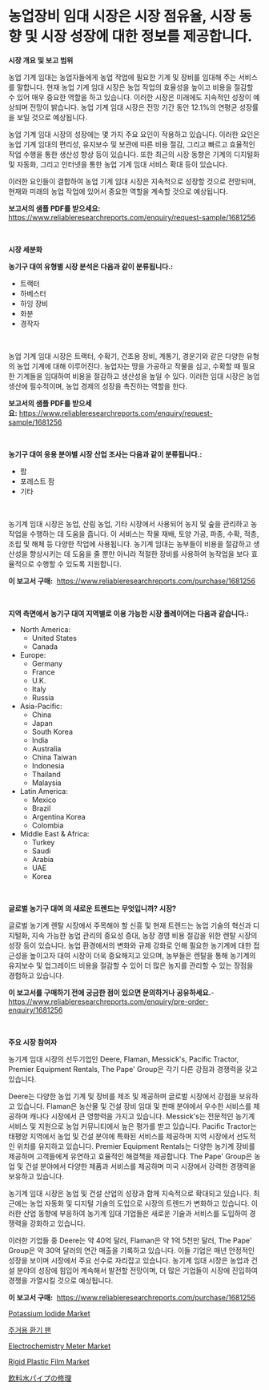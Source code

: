 <p><h1>농업장비 임대 시장은 시장 점유율, 시장 동향 및 시장 성장에 대한 정보를 제공합니다.</h1></p><p><strong>시장 개요 및 보고 범위</strong></p>
<p><p>농업 기계 임대는 농업자들에게 농업 작업에 필요한 기계 및 장비를 임대해 주는 서비스를 말합니다. 현재 농업 기계 임대 시장은 농업 작업의 효율성을 높이고 비용을 절감할 수 있어 매우 중요한 역할을 하고 있습니다. 이러한 시장은 미래에도 지속적인 성장이 예상되며 전망이 밝습니다. 농업 기계 임대 시장은 전망 기간 동안 12.1%의 연평균 성장률을 보일 것으로 예상됩니다. </p><p>농업 기계 임대 시장의 성장에는 몇 가지 주요 요인이 작용하고 있습니다. 이러한 요인은 농업 기계 임대의 편리성, 유지보수 및 보관에 따른 비용 절감, 그리고 빠르고 효율적인 작업 수행을 통한 생산성 향상 등이 있습니다. 또한 최근의 시장 동향은 기계의 디지털화 및 자동화, 그리고 인터넷을 통한 농업 기계 임대 서비스 확대 등이 있습니다.</p><p>이러한 요인들이 결합하여 농업 기계 임대 시장은 지속적으로 성장할 것으로 전망되며, 현재와 미래의 농업 작업에 있어서 중요한 역할을 계속할 것으로 예상됩니다.</p></p>
<p><strong>보고서의 샘플 PDF를 받으세요:</strong> <a href="https://www.reliableresearchreports.com/enquiry/request-sample/1681256">https://www.reliableresearchreports.com/enquiry/request-sample/1681256</a></p>
<p>&nbsp;</p>
<p><strong>시장 세분화</strong></p>
<p><strong>농기구 대여 유형별 시장 분석은 다음과 같이 분류됩니다.:</strong></p>
<p><ul><li>트랙터</li><li>하베스터</li><li>하잉 장비</li><li>화분</li><li>경작자</li></ul></p>
<p>&nbsp;</p>
<p><p>농업 기계 임대 시장은 트랙터, 수확기, 건초용 장비, 계통기, 경운기와 같은 다양한 유형의 농업 기계에 대해 이루어진다. 농업자는 땅을 가공하고 작물을 심고, 수확할 때 필요한 기계들을 임대하여 비용을 절감하고 생산성을 높일 수 있다. 이러한 임대 시장은 농업 생산에 필수적이며, 농업 경제의 성장을 촉진하는 역할을 한다.</p></p>
<p><strong>보고서의 샘플 PDF를 받으세요:</strong>&nbsp;<a href="https://www.reliableresearchreports.com/enquiry/request-sample/1681256">https://www.reliableresearchreports.com/enquiry/request-sample/1681256</a></p>
<p>&nbsp;</p>
<p><strong> 농기구 대여 응용 분야별 시장 산업 조사는 다음과 같이 분류됩니다.:</strong></p>
<p><ul><li>팜</li><li>포레스트 팜</li><li>기타</li></ul></p>
<p>&nbsp;</p>
<p><p>농기계 임대 시장은 농업, 산림 농업, 기타 시장에서 사용되어 농지 및 숲을 관리하고 농작업을 수행하는 데 도움을 줍니다. 이 서비스는 작물 재배, 토양 가공, 파종, 수확, 적층, 조립 및 해체 등 다양한 작업에 사용됩니다. 농기계 임대는 농부들이 비용을 절감하고 생산성을 향상시키는 데 도움을 줄 뿐만 아니라 적절한 장비를 사용하여 농작업을 보다 효율적으로 수행할 수 있도록 지원합니다.</p></p>
<p><strong>이 보고서 구매:</strong>&nbsp; <a href="https://www.reliableresearchreports.com/purchase/1681256">https://www.reliableresearchreports.com/purchase/1681256</a></p>
<p>&nbsp;</p>
<p><strong>지역 측면에서 농기구 대여 지역별로 이용 가능한 시장 플레이어는 다음과 같습니다.:</strong></p>
<p><ul>
    <li>
        North America:
        <ul>
            <li>United States</li>
            <li>Canada</li>
        </ul>
    </li>
    <li>
        Europe:
        <ul>
            <li>Germany</li>
            <li>France</li>
            <li>U.K.</li>
            <li>Italy</li>
            <li>Russia</li>
        </ul>
    </li>
    <li>
        Asia-Pacific:
        <ul>
            <li>China</li>
            <li>Japan</li>
            <li>South Korea</li>
            <li>India</li>
            <li>Australia</li>
            <li>China Taiwan</li>
            <li>Indonesia</li>
            <li>Thailand</li>
            <li>Malaysia</li>
        </ul>
    </li>
    <li>
        Latin America:
        <ul>
            <li>Mexico</li>
            <li>Brazil</li>
            <li>Argentina Korea</li>
            <li>Colombia</li>
        </ul>
    </li>
    <li>
        Middle East & Africa:
        <ul>
            <li>Turkey</li>
            <li>Saudi</li>
            <li>Arabia</li>
            <li>UAE</li>
            <li>Korea</li>
        </ul>
    </li>
    </ul></p>
<p>&nbsp;</p>
<p><strong>글로벌 농기구 대여 의 새로운 트렌드는 무엇입니까? 시장?</strong></p>
<p><p>글로벌 농기계 렌탈 시장에서 주목해야 할 신흥 및 현재 트렌드는 농업 기술의 혁신과 디지털화, 지속 가능한 농업 관리의 중요성 증대, 농장 경영 비용 절감을 위한 렌탈 시장의 성장 등이 있습니다. 농업 환경에서의 변화와 규제 강화로 인해 필요한 농기계에 대한 접근성을 높이고자 대여 시장이 더욱 중요해지고 있으며, 농부들은 렌탈을 통해 농기계의 유지보수 및 업그레이드 비용을 절감할 수 있어 더 많은 농지를 관리할 수 있는 장점을 경험하고 있습니다.</p></p>
<p><strong>이 보고서를 구매하기 전에 궁금한 점이 있으면 문의하거나 공유하세요.</strong>- <a href="https://www.reliableresearchreports.com/enquiry/pre-order-enquiry/1681256">https://www.reliableresearchreports.com/enquiry/pre-order-enquiry/1681256</a></p>
<p>&nbsp;</p>
<p><strong>주요 시장 참여자</strong></p>
<p><p>농기계 임대 시장의 선두기업인 Deere, Flaman, Messick's, Pacific Tractor, Premier Equipment Rentals, The Pape' Group은 각기 다른 강점과 경쟁력을 갖고 있습니다. </p><p>Deere는 다양한 농업 기계 및 장비를 제조 및 제공하며 글로벌 시장에서 강점을 보유하고 있습니다. Flaman은 농산물 및 건설 장비 임대 및 판매 분야에서 우수한 서비스를 제공하며 캐나다 시장에서 큰 영향력을 가지고 있습니다. Messick's는 전문적인 농기계 서비스 및 지원으로 농업 커뮤니티에서 높은 평가를 받고 있습니다. Pacific Tractor는 태평양 지역에서 농업 및 건설 분야에 특화된 서비스를 제공하며 지역 시장에서 선도적인 위치를 유지하고 있습니다. Premier Equipment Rentals는 다양한 농기계 장비를 제공하며 고객들에게 유연하고 효율적인 해결책을 제공합니다. The Pape' Group은 농업 및 건설 분야에서 다양한 제품과 서비스를 제공하며 미국 시장에서 강력한 경쟁력을 보유하고 있습니다.</p><p>농기계 임대 시장은 농업 및 건설 산업의 성장과 함께 지속적으로 확대되고 있습니다. 최근에는 농업 자동화 및 디지털 기술의 도입으로 시장의 트렌드가 변화하고 있습니다. 이러한 산업 동향에 부응하여 농기계 임대 기업들은 새로운 기술과 서비스를 도입하여 경쟁력을 강화하고 있습니다.</p><p>이러한 기업들 중 Deere는 약 40억 달러, Flaman은 약 1억 5천만 달러, The Pape' Group은 약 30억 달러의 연간 매출을 기록하고 있습니다. 이들 기업은 매년 안정적인 성장을 보이며 시장에서 주요 선수로 자리잡고 있습니다. 농기계 임대 시장은 농업과 건설 분야의 성장에 힘입어 계속해서 발전할 전망이며, 더 많은 기업들이 시장에 진입하여 경쟁을 가열시킬 것으로 예상됩니다.</p></p>
<p><strong>이 보고서 구매:</strong>&nbsp;&nbsp;<a href="https://www.reliableresearchreports.com/purchase/1681256">https://www.reliableresearchreports.com/purchase/1681256</a></p>
<p><p><a href="https://github.com/castoriffic/Market-Research-Report-List-3/blob/main/potassium-iodide-market.md">Potassium Iodide Market</a></p><p><a href="https://github.com/nuekbpymrrz5/Market-Research-Report-List-1/blob/main/4199126192577.md">주거용 환기 팬</a></p><p><a href="https://issuu.com/reportprime-2/docs/electrochemistry-meter-market-size-2030.pptx">Electrochemistry Meter Market</a></p><p><a href="https://github.com/yoshih12/Market-Research-Report-List-2/blob/main/rigid-plastic-film-market.md">Rigid Plastic Film Market</a></p><p><a href="https://github.com/jkjreqjscoxx7/Market-Research-Report-List-1/blob/main/9892866192852.md">飲料水パイプの修理</a></p></p>
